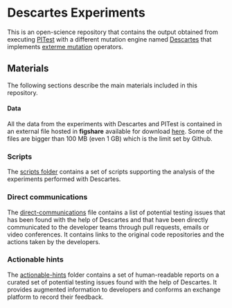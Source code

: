 # Descartes Experiments

This is an open-science repository that contains the output obtained from
executing [PITest](http://pitest.org) with a different mutation engine named
[Descartes](https://github.com/STAMP-project/pitest-descartes) that implements 
[exterme mutation](http://dl.acm.org/citation.cfm?doid=2896941.2896944) operators.

## Materials

The following sections describe the main materials included in this repository.

#### Data

All the data from the experiments with Descartes and PITest is contained in an 
external file hosted in **figshare** available for download 
[here](https://ndownloader.figshare.com/files/11634542). 
Some of the files are bigger than 100 MB (even 1 GB) which is the limit set by
Github.

### Scripts

The [scripts folder](scripts/) contains a set of scripts supporting the analysis
of the experiments performed with Descartes.

### Direct communications

The [direct-communications](direct-communications.md) file contains a list of
potential testing issues that has been found with the help of Descartes and that
have been directly communicated to the developer teams through pull requests, 
emails or video conferences. It contains links to the original code repositories
and the actions taken by the developers.

### Actionable hints

The [actionable-hints](actionable-hints/) folder contains a set of 
human-readable reports on a curated set of potential testing issues found with
the help of Descartes. It provides augmented information to developers and 
conforms an exchange platform to record their feedback.
